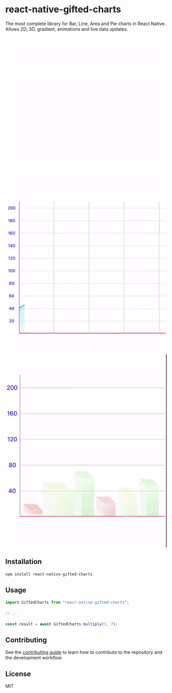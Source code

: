 # react-native-gifted-charts

The most complete library for Bar, Line, Area and Pie charts in React Native. Allows 2D, 3D, gradient, animations and live data updates.

![alt text](/demos/line.gif)
![alt text](/demos/area.gif)
![alt text](/demos/movingBars.gif)

## Installation

```sh
npm install react-native-gifted-charts
```

## Usage

```js
import GiftedCharts from "react-native-gifted-charts";

// ...

const result = await GiftedCharts.multiply(3, 7);
```

## Contributing

See the [contributing guide](CONTRIBUTING.md) to learn how to contribute to the repository and the development workflow.

## License

MIT
